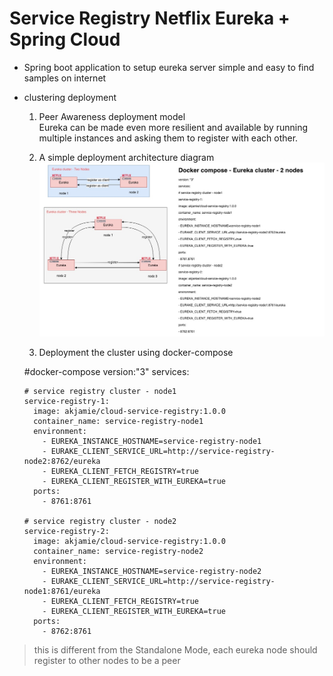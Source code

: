 # Service Registry Netflix Eureka + Spring Cloud
- Spring boot application to setup eureka server
  simple and easy to find samples on internet
- clustering deployment  
  1. Peer Awareness deployment model  
  Eureka can be made even more resilient and available by running multiple instances and asking them to register with each other.
  
  2. A simple deployment architecture diagram
  ![./eureka-cluster-arch-diagram.jpg](./eureka-cluster-arch-diagram.jpg)
  
  3. Deployment the cluster using docker-compose

    #docker-compose
    version:"3"
    services:
    
      # service registry cluster - node1
      service-registry-1:
        image: akjamie/cloud-service-registry:1.0.0
        container_name: service-registry-node1
        environment:
          - EUREKA_INSTANCE_HOSTNAME=service-registry-node1
          - EURAKE_CLIENT_SERVICE_URL=http://service-registry-node2:8762/eureka
          - EUREKA_CLIENT_FETCH_REGISTRY=true
          - EUREKA_CLIENT_REGISTER_WITH_EUREKA=true
        ports:
          - 8761:8761
      
      # service registry cluster - node2
      service-registry-2:
        image: akjamie/cloud-service-registry:1.0.0
        container_name: service-registry-node2
        environment:
          - EUREKA_INSTANCE_HOSTNAME=service-registry-node2
          - EURAKE_CLIENT_SERVICE_URL=http://service-registry-node1:8761/eureka
          - EUREKA_CLIENT_FETCH_REGISTRY=true
          - EUREKA_CLIENT_REGISTER_WITH_EUREKA=true
        ports:
          - 8762:8761
 
>this is different from the Standalone Mode, each eureka node should register to other nodes to be a peer
 
 
 
